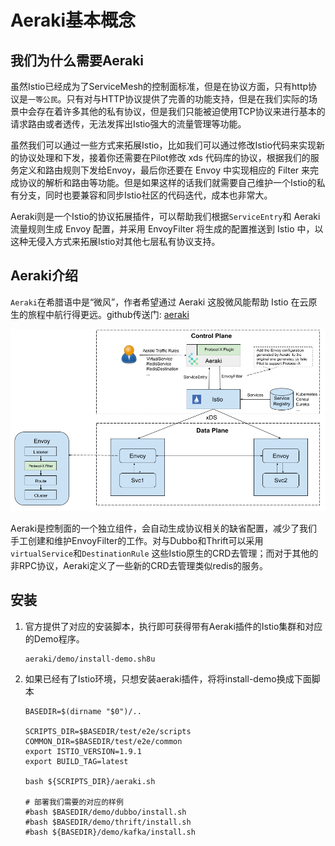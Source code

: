 # Aeraki基本概念



## 我们为什么需要Aeraki

虽然Istio已经成为了ServiceMesh的控制面标准，但是在协议方面，只有http协议是`一等公民`。只有对与HTTP协议提供了完善的功能支持，但是在我们实际的场景中会存在着许多其他的私有协议，但是我们只能被迫使用TCP协议来进行基本的请求路由或者透传，无法发挥出Istio强大的流量管理等功能。

虽然我们可以通过一些方式来拓展Istio，比如我们可以通过修改Istio代码来实现新的协议处理和下发，接着你还需要在Pilot修改 xds 代码库的协议，根据我们的服务定义和路由规则下发给Envoy，最后你还要在 Envoy 中实现相应的 Filter 来完成协议的解析和路由等功能。但是如果这样的话我们就需要自己维护一个Istio的私有分支，同时也要兼容和同步Istio社区的代码迭代，成本也非常大。

Aeraki则是一个Istio的协议拓展插件，可以帮助我们根据`ServiceEntry`和 Aeraki 流量规则生成 Envoy 配置，并采用 EnvoyFilter 将生成的配置推送到 Istio 中，以这种无侵入方式来拓展Istio对其他七层私有协议支持。



## Aeraki介绍

`Aeraki`在希腊语中是“微风”，作者希望通过 Aeraki 这股微风能帮助 Istio 在云原生的旅程中航行得更远。github传送门: [aeraki](https://github.com/aeraki-framework/aeraki)

![](../../static/img/istio-ecology/aeraki/architecture.png)



Aeraki是控制面的一个独立组件，会自动生成协议相关的缺省配置，减少了我们手工创建和维护EnvoyFilter的工作。对与Dubbo和Thrift可以采用`virtualService`和`DestinationRule` 这些Istio原生的CRD去管理；而对于其他的非RPC协议，Aeraki定义了一些新的CRD去管理类似redis的服务。



## 安装

1. 官方提供了对应的安装脚本，执行即可获得带有Aeraki插件的Istio集群和对应的Demo程序。

   ```
   aeraki/demo/install-demo.sh8u
   ```

2. 如果已经有了Istio环境，只想安装aeraki插件，将将install-demo换成下面脚本

   ```
   BASEDIR=$(dirname "$0")/..
   
   SCRIPTS_DIR=$BASEDIR/test/e2e/scripts
   COMMON_DIR=$BASEDIR/test/e2e/common
   export ISTIO_VERSION=1.9.1
   export BUILD_TAG=latest
   
   bash ${SCRIPTS_DIR}/aeraki.sh
   
   # 部署我们需要的对应的样例
   #bash $BASEDIR/demo/dubbo/install.sh
   #bash $BASEDIR/demo/thrift/install.sh
   #bash ${BASEDIR}/demo/kafka/install.sh
   ```

   

